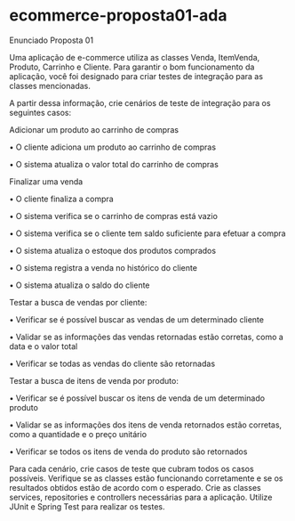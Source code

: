 # ecommerce-proposta01-ada

Enunciado
Proposta 01

Uma aplicação de e-commerce utiliza as classes Venda, ItemVenda, Produto, Carrinho e Cliente. Para garantir o bom funcionamento da aplicação, você foi designado para criar testes de integração para as classes mencionadas.

A partir dessa informação, crie cenários de teste de integração para os seguintes casos:

Adicionar um produto ao carrinho de compras

• O cliente adiciona um produto ao carrinho de compras

• O sistema atualiza o valor total do carrinho de compras

Finalizar uma venda

• O cliente finaliza a compra

• O sistema verifica se o carrinho de compras está vazio

• O sistema verifica se o cliente tem saldo suficiente para efetuar a compra

• O sistema atualiza o estoque dos produtos comprados

• O sistema registra a venda no histórico do cliente

• O sistema atualiza o saldo do cliente

Testar a busca de vendas por cliente:

• Verificar se é possível buscar as vendas de um determinado cliente

• Validar se as informações das vendas retornadas estão corretas, como a data e o valor total

• Verificar se todas as vendas do cliente são retornadas

Testar a busca de itens de venda por produto:

• Verificar se é possível buscar os itens de venda de um determinado produto

• Validar se as informações dos itens de venda retornados estão corretas, como a quantidade e o preço unitário

• Verificar se todos os itens de venda do produto são retornados

Para cada cenário, crie casos de teste que cubram todos os casos possíveis. Verifique se as classes estão funcionando corretamente e se os resultados obtidos estão de acordo com o esperado. Crie as classes services, repositories e controllers necessárias para a aplicação. Utilize JUnit e Spring Test para realizar os testes.
